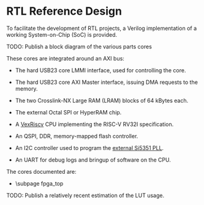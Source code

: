 # RTL Reference Design

To facilitate the development of RTL projects, a Verilog implementation of a
working System-on-Chip (SoC) is provided.

TODO: Publish a block diagram of the various parts cores

These cores are integrated around an AXI bus:

- The hard USB23 core LMMI interface, used for controlling the core.

- The hard USB23 core AXI Master interface, issuing DMA requests to the memory.

- The two Crosslink-NX Large RAM (LRAM) blocks of 64 kBytes each.

- The external Octal SPI or HyperRAM chip.

- A [VexRiscv](https://github.com/SpinalHDL/VexRiscv#area-usage-and-maximal-frequency)
  CPU implementing the RISC-V RV32I specification.

- An QSPI, DDR, memory-mapped flash controller.

- An I2C controller used to program the [external Si5351 PLL](som_clocks.md).

- An UART for debug logs and bringup of software on the CPU.

The cores documented are:

- \subpage fpga_top

TODO: Publish a relatively recent estimation of the LUT usage.
